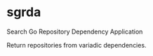 # sgrda

Search Go Repository Dependency Application 

Return repositories from variadic dependencies.